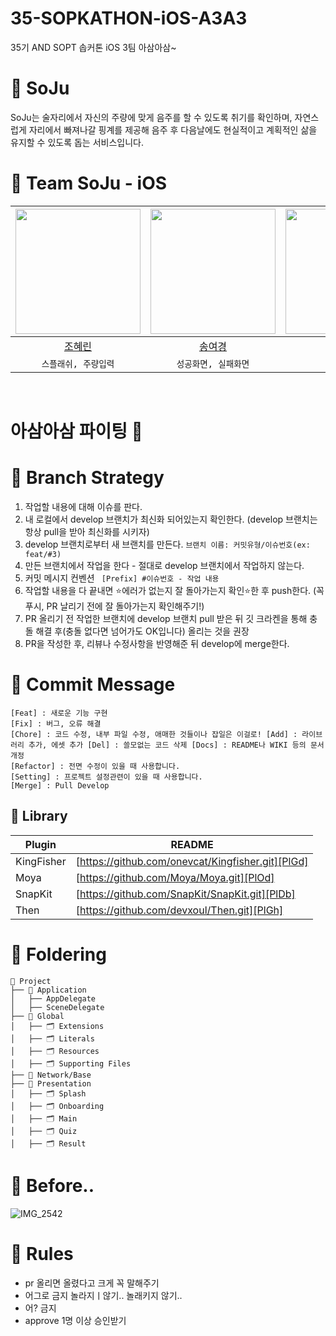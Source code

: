 # 35-SOPKATHON-iOS-A3A3
35기 AND SOPT 솝커톤 iOS 3팀 아삼아삼~

# 🍺 SoJu
SoJu는 술자리에서 자신의 주량에 맞게 음주를 할 수 있도록 취기를 확인하며, 자연스럽게 자리에서 빠져나갈 핑계를 제공해 음주 후 다음날에도 현실적이고 계획적인 삶을 유지할 수 있도록 돕는 서비스입니다.

# 🍺 Team SoJu - iOS

<div align=center>
  
<img width="200px" src="https://github.com/Johyerin.png"/> | <img width="200px" src="https://github.com/0gonge.png"/> | <img width="200px" src="https://github.com/ChoiAnYong.png"/> | <img width="200px" src = "https://github.com/yurim830.png"/> | 
|:-----:|:-----:|:-----:|:-----:|
|[조혜린](https://github.com/Johyerin)|[송여경](https://github.com/0gonge)|[최안용](https://github.com/ChoiAnYong)|[김유림](https://github.com/yurim830)
| `스플래쉬, 주량입력` | `성공화면, 실패화면` | `퀴즈 페이지` |  `메인 페이지` |

</div>
<br>

# 아삼아삼 파이팅 🤪

# 🍺 Branch Strategy 

1. 작업할 내용에 대해 이슈를 판다.
2. 내 로컬에서 develop 브랜치가 최신화 되어있는지 확인한다. (develop 브랜치는 항상 pull을 받아 최신화를 시키자)
3. develop 브랜치로부터 새 브랜치를 만든다. 
``` 브랜치 이름: 커밋유형/이슈번호(ex: feat/#3) ```
4. 만든 브랜치에서 작업을 한다 - 절대로 develop 브랜치에서 작업하지 않는다.
5.  커밋 메시지 컨벤션 ```  [Prefix] #이슈번호 - 작업 내용 ```
6.  작업할 내용을 다 끝내면 ⭐️에러가 없는지 잘 돌아가는지 확인⭐️한 후 push한다. (꼭 푸시, PR 날리기 전에 잘 돌아가는지 확인해주기!)
7.  PR 올리기 전 작업한 브랜치에 develop 브랜치 pull 받은 뒤 깃 크라켄을 통해 충돌 해결 후(충돌 없다면 넘어가도 OK입니다) 올리는 것을 권장
8.  PR을 작성한 후, 리뷰나 수정사항을 반영해준 뒤 develop에 merge한다.

# 🍺 Commit Message
``` 
[Feat] : 새로운 기능 구현
[Fix] : 버그, 오류 해결
[Chore] : 코드 수정, 내부 파일 수정, 애매한 것들이나 잡일은 이걸로! [Add] : 라이브러리 추가, 에셋 추가 [Del] : 쓸모없는 코드 삭제 [Docs] : README나 WIKI 등의 문서 개정
[Refactor] : 전면 수정이 있을 때 사용합니다.
[Setting] : 프로젝트 설정관련이 있을 때 사용합니다.
[Merge] : Pull Develop
```

## 🍺 Library

| Plugin | README |
| ------ | ------ |
| KingFisher | [https://github.com/onevcat/Kingfisher.git][PlGd] |
| Moya | [https://github.com/Moya/Moya.git][PlOd] |
| SnapKit | [https://github.com/SnapKit/SnapKit.git][PlDb] |
| Then | [https://github.com/devxoul/Then.git][PlGh] |

# 🍺 Foldering
```
📁 Project
├── 📁 Application
│   ├── AppDelegate
│   ├── SceneDelegate
├── 📁 Global
│   ├── 🗂️ Extensions
│   ├── 🗂️ Literals
│   ├── 🗂️ Resources
│   ├── 🗂️ Supporting Files
├── 📁 Network/Base
├── 📁 Presentation
│   ├── 🗂️ Splash
│   ├── 🗂️ Onboarding
│   ├── 🗂️ Main
│   ├── 🗂️ Quiz
│   ├── 🗂️ Result

```

# 🤪 Before..
![IMG_2542](https://github.com/user-attachments/assets/5c8b7c33-bcc7-40ce-a889-8a837a23cbc2)


#  🍺 Rules
- pr 올리면 올렸다고 크게 꼭 말해주기
- 어그로 금지 놀라지ㅣ않기.. 놀래키지 않기..
- 어? 금지
- approve 1명 이상 승인받기

